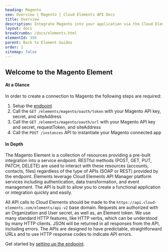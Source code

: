 ```yaml
---
heading: Magento
seo: Overview | Magento | Cloud Elements API Docs
title: Overview
description: Integrate Magento into your application via the Cloud Elements APIs.
layout: docs
breadcrumbs: /docs/elements.html
elementId: 356
parent: Back to Element Guides
order: 1
sitemap: false
---
```


## Welcome to the Magento Element


#### At a Glance

In order to create a connection to Magento the following steps are required:

1. Setup the [endpoint](magento-endpoint-setup.html)
2. Call the `GET /elements/magento/oauth/token` with your Magento API key, secret, and siteAddress
3. Call the `GET /elements/magento/oauth/url` with your Magento API key and secret, requestToken, and siteAddress
4. Call the `POST /instances` API to instantiate your Magento connected app

#### In Depth

The Magento Element is a collection of resources providing a pre-built integration into a service endpoint. RESTful methods (POST, GET, PUT, PATCH, DELETE) are used to interact with these resources (accounts, contacts, files) regardless of the type of APIs (SOAP or REST) provided by the endpoint. Elements leverage Cloud Elements API Manager platform services including authentication, data transformation, and event management.  The API is built to allow you to create a functional application or integration quickly and easily.

All API calls to Cloud Elements should be made to the `https://api.cloud-elements.com/elements/api-v2` base domain. Requests are authorized with an Organization and User secret, as well as, an Element token.  We use many standard HTTP features, like HTTP verbs, which can be understood by many HTTP clients. JSON will be returned in all responses from the API, including errors. The APIs are designed to have predictable, straightforward URLs and to use HTTP response codes to indicate API errors.

Get started by [setting up the endpoint](magento-endpoint-setup.html).
